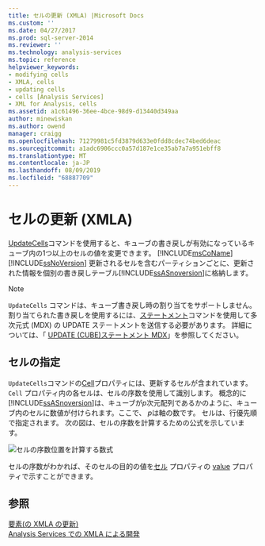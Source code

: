 ```yaml
---
title: セルの更新 (XMLA) |Microsoft Docs
ms.custom: ''
ms.date: 04/27/2017
ms.prod: sql-server-2014
ms.reviewer: ''
ms.technology: analysis-services
ms.topic: reference
helpviewer_keywords:
- modifying cells
- XMLA, cells
- updating cells
- cells [Analysis Services]
- XML for Analysis, cells
ms.assetid: a1c61496-36ee-4bce-98d9-d13440d349aa
author: minewiskan
ms.author: owend
manager: craigg
ms.openlocfilehash: 71279981c5fd3879d633e0fdd8cdec74bed6deac
ms.sourcegitcommit: a1adc6906ccc0a57d187e1ce35ab7a7a951ebff8
ms.translationtype: MT
ms.contentlocale: ja-JP
ms.lasthandoff: 08/09/2019
ms.locfileid: "68887709"
---
```

# <a name="updating-cells-xmla"></a>セルの更新 (XMLA)
  [UpdateCells](https://docs.microsoft.com/bi-reference/xmla/xml-elements-commands/updatecells-element-xmla)コマンドを使用すると、キューブの書き戻しが有効になっているキューブ内の1つ以上のセルの値を変更できます。 [!INCLUDE[msCoName](../../includes/msconame-md.md)][!INCLUDE[ssNoVersion](../../includes/ssnoversion-md.md)] 更新されるセルを含むパーティションごとに、更新された情報を個別の書き戻しテーブル[!INCLUDE[ssASnoversion](../../includes/ssasnoversion-md.md)]に格納します。  
  
> [!NOTE]  
>  `UpdateCells` コマンドは、キューブ書き戻し時の割り当てをサポートしません。 割り当てられた書き戻しを使用するには、[ステートメント](https://docs.microsoft.com/bi-reference/xmla/xml-elements-commands/statement-element-xmla)コマンドを使用して多次元式 (MDX) の UPDATE ステートメントを送信する必要があります。 詳細については、「 [UPDATE &#40;CUBE&#41;ステートメント MDX](/sql/mdx/mdx-data-manipulation-update-cube)」を参照してください。  
  
## <a name="specifying-cells"></a>セルの指定  
 `UpdateCells`コマンドの[Cell](https://docs.microsoft.com/bi-reference/xmla/xml-elements-properties/cell-element-xmla)プロパティには、更新するセルが含まれています。 `Cell` プロパティ内の各セルは、セルの序数を使用して識別します。 概念的に[!INCLUDE[ssASnoversion](../../includes/ssasnoversion-md.md)]は、キューブが*p*次元配列であるかのように、キューブ内のセルに数値が付けられます。ここで、 *p*は軸の数です。 セルは、行優先順で指定されます。 次の図は、セルの序数を計算するための公式を示しています。  
  
 ![セルの序数位置を計算する数式](https://docs.microsoft.com/analysis-services/analysis-services/dev-guide/media/cellordinalformula.gif "セルの序数位置を計算する数式")  
  
 セルの序数がわかれば、そのセルの目的の値を[セル](https://docs.microsoft.com/bi-reference/xmla/xml-elements-properties/cell-element-xmla) プロパティの [value](https://docs.microsoft.com/bi-reference/xmla/xml-elements-properties/value-element-xmla) プロパティで示すことができます。  
  
## <a name="see-also"></a>参照  
 [要素&#40;の XMLA の更新&#41;](https://docs.microsoft.com/bi-reference/xmla/xml-elements-commands/update-element-xmla)   
 [Analysis Services での XMLA による開発](../multidimensional-models-scripting-language-assl-xmla/developing-with-xmla-in-analysis-services.md)  
  
  
